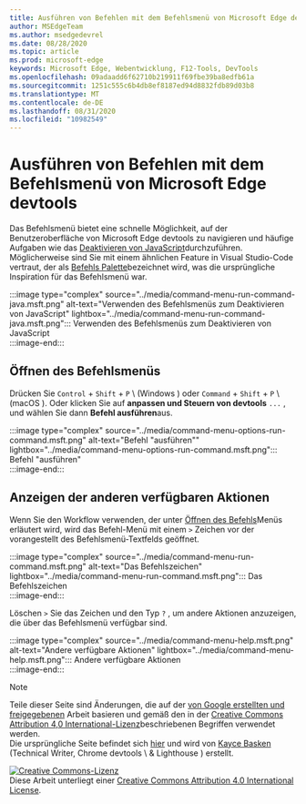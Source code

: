 ```yaml
---
title: Ausführen von Befehlen mit dem Befehlsmenü von Microsoft Edge devtools
author: MSEdgeTeam
ms.author: msedgedevrel
ms.date: 08/28/2020
ms.topic: article
ms.prod: microsoft-edge
keywords: Microsoft Edge, Webentwicklung, F12-Tools, DevTools
ms.openlocfilehash: 09adaadd6f62710b219911f69fbe39ba8edfb61a
ms.sourcegitcommit: 1251c555c6b4db8ef8187ed94d8832fdb89d03b8
ms.translationtype: MT
ms.contentlocale: de-DE
ms.lasthandoff: 08/31/2020
ms.locfileid: "10982549"
---
```

<!-- Copyright Kayce Basques 

   Licensed under the Apache License, Version 2.0 (the "License");
   you may not use this file except in compliance with the License.
   You may obtain a copy of the License at

       https://www.apache.org/licenses/LICENSE-2.0

   Unless required by applicable law or agreed to in writing, software
   distributed under the License is distributed on an "AS IS" BASIS,
   WITHOUT WARRANTIES OR CONDITIONS OF ANY KIND, either express or implied.
   See the License for the specific language governing permissions and
   limitations under the License.  -->  





# Ausführen von Befehlen mit dem Befehlsmenü von Microsoft Edge devtools   

  

Das Befehlsmenü bietet eine schnelle Möglichkeit, auf der Benutzeroberfläche von Microsoft Edge devtools zu navigieren und häufige Aufgaben wie das [Deaktivieren von JavaScript][JavascriptDisable]durchzuführen.  Möglicherweise sind Sie mit einem ähnlichen Feature in Visual Studio-Code vertraut, der als [Befehls Palette][VisualStudioCodeUICommandPalette]bezeichnet wird, was die ursprüngliche Inspiration für das Befehlsmenü war.  

:::image type="complex" source="../media/command-menu-run-command-java.msft.png" alt-text="Verwenden des Befehlsmenüs zum Deaktivieren von JavaScript" lightbox="../media/command-menu-run-command-java.msft.png":::
   Verwenden des Befehlsmenüs zum Deaktivieren von JavaScript  
:::image-end:::  

## Öffnen des Befehlsmenüs   

Drücken Sie `Control` + `Shift` + `P` \ (Windows \) oder `Command` + `Shift` + `P` \ (macOS \). Oder klicken Sie auf **anpassen und Steuern von devtools** `...` , und wählen Sie dann **Befehl ausführen**aus.  

:::image type="complex" source="../media/command-menu-options-run-command.msft.png" alt-text="Befehl "ausführen"" lightbox="../media/command-menu-options-run-command.msft.png":::
   Befehl "ausführen"  
:::image-end:::  

## Anzeigen der anderen verfügbaren Aktionen   

Wenn Sie den Workflow verwenden, der unter [Öffnen des Befehls](#open-the-command-menu)Menüs erläutert wird, wird das Befehl-Menü mit einem `>` Zeichen vor der vorangestellt des Befehlsmenü-Textfelds geöffnet.  

:::image type="complex" source="../media/command-menu-run-command.msft.png" alt-text="Das Befehlszeichen" lightbox="../media/command-menu-run-command.msft.png":::
   Das Befehlszeichen  
:::image-end:::  

Löschen `>` Sie das Zeichen und den Typ `?` , um andere Aktionen anzuzeigen, die über das Befehlsmenü verfügbar sind.  

:::image type="complex" source="../media/command-menu-help.msft.png" alt-text="Andere verfügbare Aktionen" lightbox="../media/command-menu-help.msft.png":::
   Andere verfügbare Aktionen  
:::image-end:::  

 



<!-- links -->  

[JavascriptDisable]: ../javascript/disable.md "Deaktivieren von JavaScript mit Microsoft Edge devtools | Microsoft docs"  

[VisualStudioCodeUICommandPalette]: https://code.visualstudio.com/docs/getstarted/userinterface#_command-palette "Befehlspalette – Visual Studio-Code-UI"  

> [!NOTE]
> Teile dieser Seite sind Änderungen, die auf der [von Google erstellten und freigegebenen][GoogleSitePolicies] Arbeit basieren und gemäß den in der [Creative Commons Attribution 4,0 International-Lizenz][CCA4IL]beschriebenen Begriffen verwendet werden.  
> Die ursprüngliche Seite befindet sich [hier](https://developers.google.com/web/tools/chrome-devtools/command-menu/index) und wird von [Kayce Basken][KayceBasques] (Technical Writer, Chrome devtools \ & Lighthouse \) erstellt.  

[![Creative Commons-Lizenz][CCby4Image]][CCA4IL]  
Diese Arbeit unterliegt einer [Creative Commons Attribution 4.0 International License][CCA4IL].  

[CCA4IL]: https://creativecommons.org/licenses/by/4.0  
[CCby4Image]: https://i.creativecommons.org/l/by/4.0/88x31.png  
[GoogleSitePolicies]: https://developers.google.com/terms/site-policies  
[KayceBasques]: https://developers.google.com/web/resources/contributors/kaycebasques  
